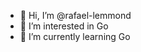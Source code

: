 - 👋 Hi, I’m @rafael-lemmond
- 👀 I’m interested in Go 
- 🌱 I’m currently learning Go

<!---
rafael-lemmond/rafael-lemmond is a ✨ special ✨ repository because its `README.md` (this file) appears on your GitHub profile.
You can click the Preview link to take a look at your changes.
--->
